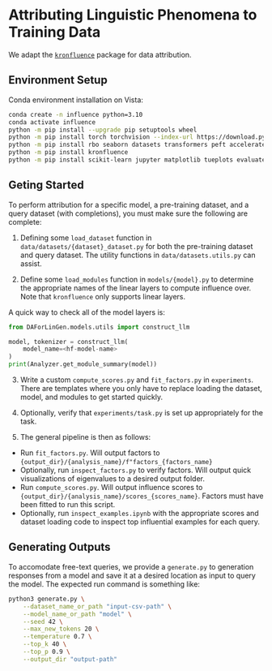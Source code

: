 # Attributing Linguistic Phenomena to Training Data

We adapt the [`kronfluence`](https://github.com/pomonam/kronfluence) package
for data attribution.


## Environment Setup 

Conda environment installation on Vista:

```bash
conda create -n influence python=3.10
conda activate influence
python -m pip install --upgrade pip setuptools wheel
python -m pip install torch torchvision --index-url https://download.pytorch.org/whl/cu124
python -m pip install rbo seaborn datasets transformers peft accelerate langchain-huggingface
python -m pip install kronfluence
python -m pip install scikit-learn jupyter matplotlib tueplots evaluate sentencepiece!=0.1.92 nltk py7zr rouge-score colorama python-dotenv
```

## Geting Started

To perform attribution for a specific model, a pre-training dataset, and a query dataset (with completions), you must make sure the following are complete:

1. Defining some `load_dataset` function in `data/datasets/{dataset}_dataset.py` for both the  pre-training dataset and query dataset. The utility functions in `data/datasets.utils.py` can assist.

2. Define some `load_modules` function in `models/{model}.py` to determine the appropriate names of the linear layers to compute influence over. Note that `kronfluence` only supports linear layers.

A quick way to check all of the model layers is:

```python
from DAForLinGen.models.utils import construct_llm

model, tokenizer = construct_llm(
    model_name=<hf-model-name>
)
print(Analyzer.get_module_summary(model))
```

3. Write a custom `compute_scores.py` and `fit_factors.py` in `experiments`. There are templates where you only have to replace loading the dataset, model, and modules to get started quickly.

4. Optionally, verify that `experiments/task.py` is set up appropriately for the task.

5. The general pipeline is then as follows:
* Run `fit_factors.py`. Will output factors to `{output_dir}/{analysis_name}/f"factors_{factors_name}`
* Optionally, run `inspect_factors.py` to verify factors. Will output quick visualizations of eigenvalues to a desired output folder.
* Run `compute_scores.py`. Will output influence scores to `{output_dir}/{analysis_name}/scores_{scores_name}`. Factors must have been fitted to run this script.
* Optionally, run `inspect_examples.ipynb` with the appropriate scores and dataset loading code to inspect top influential examples
for each query.

## Generating Outputs

To accomodate free-text queries, we provide a `generate.py` to generation responses from a model and save it at a desired location as input to query the model. The expected run command is something like:

```bash
python3 generate.py \
    --dataset_name_or_path "input-csv-path" \
    --model_name_or_path "model" \
    --seed 42 \
    --max_new_tokens 20 \
    --temperature 0.7 \
    --top_k 40 \
    --top_p 0.9 \
    --output_dir "output-path"
```